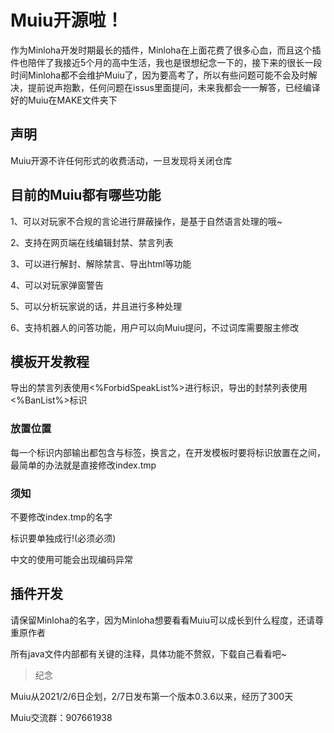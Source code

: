 # Muiu开源啦！

作为Minloha开发时期最长的插件，Minloha在上面花费了很多心血，而且这个插件也陪伴了我接近5个月的高中生活，我也是很想纪念一下的，接下来的很长一段时间Minloha都不会维护Muiu了，因为要高考了，所以有些问题可能不会及时解决，提前说声抱歉，任何问题在issus里面提问，未来我都会一一解答，已经编译好的Muiu在MAKE文件夹下

## 声明

Muiu开源不许任何形式的收费活动，一旦发现将关闭仓库

## 目前的Muiu都有哪些功能

1、可以对玩家不合规的言论进行屏蔽操作，是基于自然语言处理的哦~

2、支持在网页端在线编辑封禁、禁言列表

3、可以进行解封、解除禁言、导出html等功能

4、可以对玩家弹窗警告

5、可以分析玩家说的话，并且进行多种处理

6、支持机器人的问答功能，用户可以向Muiu提问，不过词库需要服主修改

## 模板开发教程

导出的禁言列表使用<%ForbidSpeakList%>进行标识，导出的封禁列表使用<%BanList%>标识

### 放置位置

每一个标识内部输出都包含<tr>与<td>标签，换言之，在开发模板时要将标识放置在<thead></thead>之间，最简单的办法就是直接修改index.tmp

### 须知

不要修改index.tmp的名字

标识要单独成行!(必须必须)

中文的使用可能会出现编码异常

## 插件开发

请保留Minloha的名字，因为Minloha想要看看Muiu可以成长到什么程度，还请尊重原作者

所有java文件内部都有关键的注释，具体功能不赘叙，下载自己看看吧~

> 纪念

Muiu从2021/2/6日企划，2/7日发布第一个版本0.3.6以来，经历了300天

Muiu交流群：907661938
